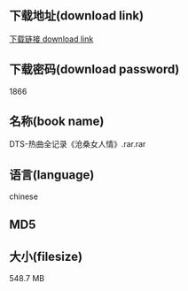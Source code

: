 ## 下载地址(download link)
[下载链接 download link](https://voluble-croquembouche-d321dc.netlify.app/?s=DTS-%E7%83%AD%E6%9B%B2%E5%85%A8%E8%AE%B0%E5%BD%95%E3%80%8A%E6%B2%A7%E6%A1%91%E5%A5%B3%E4%BA%BA%E6%83%85%E3%80%8B.rar)

## 下载密码(download password)
1866

## 名称(book name)
DTS-热曲全记录《沧桑女人情》.rar.rar

## 语言(language)
chinese

## MD5


## 大小(filesize)
548.7 MB

